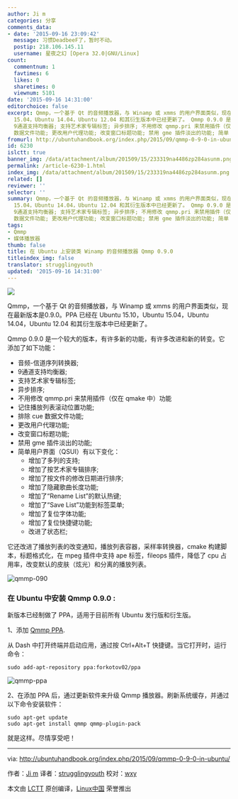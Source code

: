 ```yaml
---
author: Ji m
categories: 分享
comments_data:
- date: '2015-09-16 23:09:42'
  message: 习惯DeadbeeF了，暂时不动。
  postip: 218.106.145.11
  username: 星夜之幻 [Opera 32.0|GNU/Linux]
count:
  commentnum: 1
  favtimes: 6
  likes: 0
  sharetimes: 0
  viewnum: 5101
date: '2015-09-16 14:31:00'
editorchoice: false
excerpt: Qmmp，一个基于 Qt 的音频播放器，与 Winamp 或 xmms 的用户界面类似，现在最新版本是0.9.0。PPA 已经在 Ubuntu 15.10，Ubuntu
  15.04，Ubuntu 14.04，Ubuntu 12.04 和其衍生版本中已经更新了。 Qmmp 0.9.0 是一个较大的版本，有许多新的功能，有许多改进和新的转变。它添加了如下功能：  音频-信道序列转换器;
  9通道支持均衡器; 支持艺术家专辑标签; 异步排序; 不用修改 qmmp.pri 来禁用插件（仅在 qmake 中）功能 记住播放列表滚动位置功能; 排除 cue
  数据文件功能; 更改用户代理功能; 改变窗口标题功能; 禁用 gme 插件淡出的功能; 简单
fromurl: http://ubuntuhandbook.org/index.php/2015/09/qmmp-0-9-0-in-ubuntu/
id: 6230
islctt: true
banner_img: /data/attachment/album/201509/15/233319na4486zp284asunm.png
permalink: /article-6230-1.html
index_img: /data/attachment/album/201509/15/233319na4486zp284asunm.png.thumb.jpg
related: []
reviewer: ''
selector: ''
summary: Qmmp，一个基于 Qt 的音频播放器，与 Winamp 或 xmms 的用户界面类似，现在最新版本是0.9.0。PPA 已经在 Ubuntu 15.10，Ubuntu
  15.04，Ubuntu 14.04，Ubuntu 12.04 和其衍生版本中已经更新了。 Qmmp 0.9.0 是一个较大的版本，有许多新的功能，有许多改进和新的转变。它添加了如下功能：  音频-信道序列转换器;
  9通道支持均衡器; 支持艺术家专辑标签; 异步排序; 不用修改 qmmp.pri 来禁用插件（仅在 qmake 中）功能 记住播放列表滚动位置功能; 排除 cue
  数据文件功能; 更改用户代理功能; 改变窗口标题功能; 禁用 gme 插件淡出的功能; 简单
tags:
- Qmmp
- 媒体播放器
thumb: false
title: 在 Ubuntu 上安装类 Winamp 的音频播放器 Qmmp 0.9.0
titleindex_img: false
translator: strugglingyouth
updated: '2015-09-16 14:31:00'
---
```


![](/data/attachment/album/201509/15/233319na4486zp284asunm.png)


Qmmp，一个基于 Qt 的音频播放器，与 Winamp 或 xmms 的用户界面类似，现在最新版本是0.9.0。PPA 已经在 Ubuntu 15.10，Ubuntu 15.04，Ubuntu 14.04，Ubuntu 12.04 和其衍生版本中已经更新了。


Qmmp 0.9.0 是一个较大的版本，有许多新的功能，有许多改进和新的转变。它添加了如下功能：


* 音频-信道序列转换器;
* 9通道支持均衡器;
* 支持艺术家专辑标签;
* 异步排序;
* 不用修改 qmmp.pri 来禁用插件（仅在 qmake 中）功能
* 记住播放列表滚动位置功能;
* 排除 cue 数据文件功能;
* 更改用户代理功能;
* 改变窗口标题功能;
* 禁用 gme 插件淡出的功能;
* 简单用户界面（QSUI）有以下变化：
	+ 增加了多列的支持;
	+ 增加了按艺术家专辑排序;
	+ 增加了按文件的修改日期进行排序;
	+ 增加了隐藏歌曲长度功能;
	+ 增加了“Rename List”的默认热键;
	+ 增加了“Save List”功能到标签菜单;
	+ 增加了复位字体功能;
	+ 增加了复位快捷键功能;
	+ 改进了状态栏;


它还改进了播放列表的改变通知，播放列表容器，采样率转换器，cmake 构建脚本，标题格式化，在 mpeg 插件中支持 ape 标签，fileops 插件，降低了 cpu 占用率，改变默认的皮肤（炫光）和分离的播放列表。


![qmmp-090](/data/attachment/album/201509/15/233320unxt4sqzn0quqa8a.jpg)


### 在 Ubuntu 中安装 Qmmp 0.9.0 :


新版本已经制做了 PPA，适用于目前所有 Ubuntu 发行版和衍生版。


1、添加 [Qmmp PPA](https://launchpad.net/%7Eforkotov02/+archive/ubuntu/ppa).


从 Dash 中打开终端并启动应用，通过按 Ctrl+Alt+T 快捷键。当它打开时，运行命令：



```
sudo add-apt-repository ppa:forkotov02/ppa

```

![qmmp-ppa](/data/attachment/album/201509/15/233321vt607c50k5oo450x.jpg)


2、在添加 PPA 后，通过更新软件来升级 Qmmp 播放器。刷新系统缓存，并通过以下命令安装软件：



```
sudo apt-get update
sudo apt-get install qmmp qmmp-plugin-pack
```

就是这样。尽情享受吧！




---


via: <http://ubuntuhandbook.org/index.php/2015/09/qmmp-0-9-0-in-ubuntu/>


作者：[Ji m](http://ubuntuhandbook.org/index.php/about/) 译者：[strugglingyouth](https://github.com/strugglingyouth) 校对：[wxy](https://github.com/wxy)


本文由 [LCTT](https://github.com/LCTT/TranslateProject) 原创编译，[Linux中国](https://linux.cn/) 荣誉推出